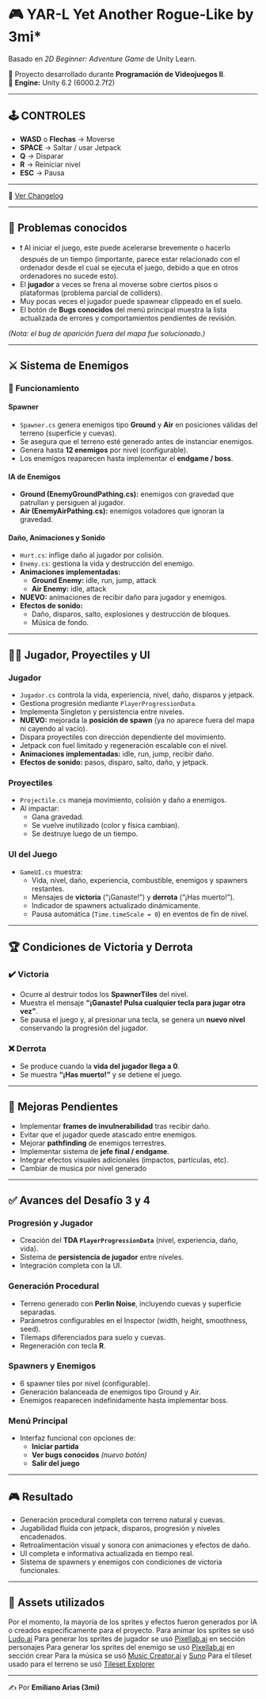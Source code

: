 # 🎮 YAR-L Yet Another Rogue-Like by 3mi*  
Basado en *2D Beginner: Adventure Game* de Unity Learn.  

📌 Proyecto desarrollado durante **Programación de Videojuegos II**.  
🔧 **Engine:** Unity 6.2 (6000.2.7f2)

---

## 🕹️ CONTROLES
- **WASD** o **Flechas** → Moverse  
- **SPACE** → Saltar / usar Jetpack  
- **Q** → Disparar  
- **R** → Reiniciar nivel  
- **ESC** → Pausa  

---

📜 [Ver Changelog](./CHANGELOG.md)

---

## 🚨 Problemas conocidos
- ❗ Al iniciar el juego, este puede acelerarse brevemente o hacerlo después de un tiempo (importante, parece estar relacionado con el ordenador desde el cual se ejecuta el juego, debido a que en otros ordenadores no sucede esto).  
- El **jugador** a veces se frena al moverse sobre ciertos pisos o plataformas (problema parcial de colliders).  
- Muy pocas veces el jugador puede spawnear clippeado en el suelo.
- El botón de **Bugs conocidos** del menú principal muestra la lista actualizada de errores y comportamientos pendientes de revisión.  

*(Nota: el bug de aparición fuera del mapa fue solucionado.)*

---

## ⚔️ Sistema de Enemigos  

### 🧩 Funcionamiento

#### Spawner
- `Spawner.cs` genera enemigos tipo **Ground** y **Air** en posiciones válidas del terreno (superficie y cuevas).  
- Se asegura que el terreno esté generado antes de instanciar enemigos.  
- Genera hasta **12 enemigos** por nivel (configurable).  
- Los enemigos reaparecen hasta implementar el **endgame / boss**.  

#### IA de Enemigos
- **Ground (EnemyGroundPathing.cs):** enemigos con gravedad que patrullan y persiguen al jugador.  
- **Air (EnemyAirPathing.cs):** enemigos voladores que ignoran la gravedad.  

#### Daño, Animaciones y Sonido
- `Hurt.cs`: inflige daño al jugador por colisión.  
- `Enemy.cs`: gestiona la vida y destrucción del enemigo.  
- **Animaciones implementadas:**
  - **Ground Enemy:** idle, run, jump, attack  
  - **Air Enemy:** idle, attack  
- **NUEVO:** animaciones de recibir daño para jugador y enemigos.  
- **Efectos de sonido:**  
  - Daño, disparos, salto, explosiones y destrucción de bloques.  
  - Música de fondo.

---

## 🧑‍🎮 Jugador, Proyectiles y UI

### Jugador  
- `Jugador.cs` controla la vida, experiencia, nivel, daño, disparos y jetpack.  
- Gestiona progresión mediante `PlayerProgressionData`.  
- Implementa Singleton y persistencia entre niveles.  
- **NUEVO:** mejorada la **posición de spawn** (ya no aparece fuera del mapa ni cayendo al vacío).  
- Dispara proyectiles con dirección dependiente del movimiento.  
- Jetpack con fuel limitado y regeneración escalable con el nivel.  
- **Animaciones implementadas:** idle, run, jump, recibir daño.  
- **Efectos de sonido:** pasos, disparo, salto, daño, y jetpack.  

### Proyectiles  
- `Projectile.cs` maneja movimiento, colisión y daño a enemigos.  
- Al impactar:
  - Gana gravedad.  
  - Se vuelve inutilizado (color y física cambian).  
  - Se destruye luego de un tiempo.  

### UI del Juego  
- `GameUI.cs` muestra:
  - Vida, nivel, daño, experiencia, combustible, enemigos y spawners restantes.  
  - Mensajes de **victoria** (“¡Ganaste!”) y **derrota** (“¡Has muerto!”).  
  - Indicador de spawners actualizado dinámicamente.  
  - Pausa automática (`Time.timeScale = 0`) en eventos de fin de nivel.  

---

## 🏆 Condiciones de Victoria y Derrota  

### ✔️ Victoria
- Ocurre al destruir todos los **SpawnerTiles** del nivel.  
- Muestra el mensaje **“¡Ganaste! Pulsa cualquier tecla para jugar otra vez”**.  
- Se pausa el juego y, al presionar una tecla, se genera un **nuevo nivel** conservando la progresión del jugador.  

### ❌ Derrota
- Se produce cuando la **vida del jugador llega a 0**.  
- Se muestra **“¡Has muerto!”** y se detiene el juego.  

---

## 🚀 Mejoras Pendientes  
- Implementar **frames de invulnerabilidad** tras recibir daño.  
- Evitar que el jugador quede atascado entre enemigos.  
- Mejorar **pathfinding** de enemigos terrestres.  
- Implementar sistema de **jefe final / endgame**.  
- Integrar efectos visuales adicionales (impactos, partículas, etc).
- Cambiar de musica por nivel generado

---

## ✅ Avances del Desafío 3 y 4

### Progresión y Jugador  
- Creación del **TDA `PlayerProgressionData`** (nivel, experiencia, daño, vida).  
- Sistema de **persistencia de jugador** entre niveles.  
- Integración completa con la UI.  

### Generación Procedural  
- Terreno generado con **Perlin Noise**, incluyendo cuevas y superficie separadas.  
- Parámetros configurables en el Inspector (width, height, smoothness, seed).  
- Tilemaps diferenciados para suelo y cuevas.  
- Regeneración con tecla **R**.  

### Spawners y Enemigos  
- 6 spawner tiles por nivel (configurable).  
- Generación balanceada de enemigos tipo Ground y Air.  
- Enemigos reaparecen indefinidamente hasta implementar boss.  

### Menú Principal  
- Interfaz funcional con opciones de:  
  - **Iniciar partida**  
  - **Ver bugs conocidos** *(nuevo botón)*  
  - **Salir del juego**  

---

## 🎮 Resultado  
- Generación procedural completa con terreno natural y cuevas.  
- Jugabilidad fluida con jetpack, disparos, progresión y niveles encadenados.  
- Retroalimentación visual y sonora con animaciones y efectos de daño.  
- UI completa e informativa actualizada en tiempo real.  
- Sistema de spawners y enemigos con condiciones de victoria funcionales.  

---

## 📂 Assets utilizados  
Por el momento, la mayoría de los sprites y efectos fueron generados por IA o creados específicamente para el proyecto. 
Para animar los sprites se usó [Ludo.ai](https://app.ludo.ai/sprite-generator)
Para generar los sprites de jugador se usó [Pixellab.ai](https://www.pixellab.ai/create-character) en sección personajes
Para generar los sprites del enemigo se usó [Pixellab.ai](https://www.pixellab.ai/create) en sección crear
Para la música se usó [Music Creator.ai](https://www.musiccreator.ai/ai-music-generator) y [Suno](https://suno.com/create)
Para el tileset usado para el terreno se usó [Tileset Explorer](https://donitz.itch.io/tileset-explorer)

---

✍️ Por **Emiliano Arias (3mi)**  
